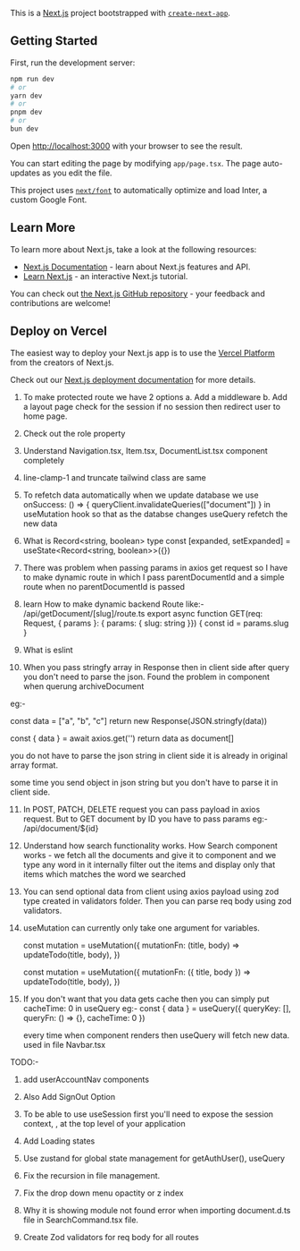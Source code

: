 This is a [Next.js](https://nextjs.org/) project bootstrapped with [`create-next-app`](https://github.com/vercel/next.js/tree/canary/packages/create-next-app).

## Getting Started

First, run the development server:

```bash
npm run dev
# or
yarn dev
# or
pnpm dev
# or
bun dev
```

Open [http://localhost:3000](http://localhost:3000) with your browser to see the result.

You can start editing the page by modifying `app/page.tsx`. The page auto-updates as you edit the file.

This project uses [`next/font`](https://nextjs.org/docs/basic-features/font-optimization) to automatically optimize and load Inter, a custom Google Font.

## Learn More

To learn more about Next.js, take a look at the following resources:

- [Next.js Documentation](https://nextjs.org/docs) - learn about Next.js features and API.
- [Learn Next.js](https://nextjs.org/learn) - an interactive Next.js tutorial.

You can check out [the Next.js GitHub repository](https://github.com/vercel/next.js/) - your feedback and contributions are welcome!

## Deploy on Vercel

The easiest way to deploy your Next.js app is to use the [Vercel Platform](https://vercel.com/new?utm_medium=default-template&filter=next.js&utm_source=create-next-app&utm_campaign=create-next-app-readme) from the creators of Next.js.

Check out our [Next.js deployment documentation](https://nextjs.org/docs/deployment) for more details.


1. To make protected route we have 2 options
a. Add a middleware
b. Add a layout page check for the session if no session then redirect user to home page.


2. Check out the role property
<div
  role="button"
>
  <ChevronsLeft className='h-6 w-6' />
</div>

3. Understand Navigation.tsx, Item.tsx, DocumentList.tsx component completely

4. line-clamp-1 and truncate tailwind class are same

5. To refetch data automatically when we update database we use
    onSuccess: () => {
      queryClient.invalidateQueries(["document"])
    }
    in useMutation hook so that as the databse changes useQuery refetch the new data


6. What is Record<string, boolean> type
const [expanded, setExpanded] = useState<Record<string, boolean>>({})

7. There was problem when passing params in axios get request so I have to make dynamic route in which I pass parentDocumentId and a simple route when no parentDocumentId is passed

8. learn How to make dynamic backend Route like:- /api/getDocument/[slug]/route.ts
  export async function GET(req: Request, { params }: { params: { slug: string }}) {
    const id = params.slug
  }

9. What is eslint

10. When you pass stringfy array in Response then in client side after query you don't need to parse the json. Found the problem in <TrashBox /> component when querung archiveDocument

eg:- 
  <!-- Server -->
  const data = ["a", "b", "c"]
  return new Response(JSON.stringfy(data))

  <!-- Client -->
  const { data } = await axios.get('')
  return data as document[]

  you do not have to parse the json string in client side it is already in original array format.

  some time you send object in json string but you don't have to parse it in client side.


11. In POST, PATCH, DELETE request you can pass payload in axios request.
    But to GET document by ID you have to pass params eg:- /api/document/${id}

12. Understand how search functionality works.
  How Search component works - we fetch all the documents and give it to <command> component and we type any word in <CommandInput> it internally filter out the items and display only that items which matches the word we searched

13. You can send optional data from client using axios payload using zod type created in validators folder. Then you can parse req body using zod validators.

14. useMutation can currently only take one argument for variables. 

    <!-- 🚨 this is invalid syntax and will NOT work -->
    const mutation = useMutation({
      mutationFn: (title, body) => updateTodo(title, body),
    })

    <!-- ✅ use an object for multiple variables -->
    const mutation = useMutation({
      mutationFn: ({ title, body }) => updateTodo(title, body),
    })


15. If you don't want that you data gets cache then you can simply put cacheTime: 0  in useQuery
    eg:- const { data } = useQuery({
      queryKey: [],
      queryFn: () => {},
      cacheTime: 0
    })

    every time when component renders then useQuery will fetch new data.
    used in file Navbar.tsx


TODO:-
1. add userAccountNav components

2. Also Add SignOut Option

3. To be able to use useSession first you'll need to expose the session context, <SessionProvider />, at the top level of your application
<SessionProvider session={session}>
  <Component {...pageProps} />
</SessionProvider>

4. Add Loading states

5. Use zustand for global state management for getAuthUser(), useQuery

6. Fix the recursion in file management.

7. Fix the drop down menu opactity or z index

8. Why it is showing module not found error when importing document.d.ts file in SearchCommand.tsx file.

9. Create Zod validators for req body for all routes